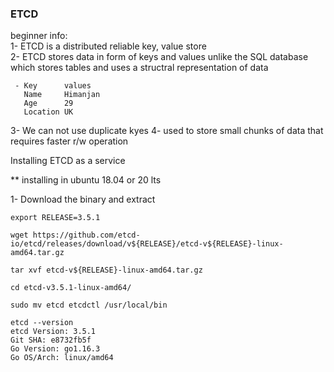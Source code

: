 ### <b>ETCD</b>

beginner info:</br>
1- ETCD is a distributed reliable key, value store</br>
2- ETCD stores data in form of keys and values unlike the SQL database which stores tables and uses a structral representation of data</br>

     - Key      values
       Name     Himanjan
       Age      29
       Location UK
3- We can not use duplicate kyes
4- used to store small chunks of data that requires faster r/w operation

Installing ETCD as a service

** installing in ubuntu 18.04 or 20 lts

1- Download the binary and extract
   

    export RELEASE=3.5.1

    wget https://github.com/etcd-io/etcd/releases/download/v${RELEASE}/etcd-v${RELEASE}-linux-amd64.tar.gz

    tar xvf etcd-v${RELEASE}-linux-amd64.tar.gz

    cd etcd-v3.5.1-linux-amd64/

    sudo mv etcd etcdctl /usr/local/bin

    etcd --version
    etcd Version: 3.5.1
    Git SHA: e8732fb5f
    Go Version: go1.16.3
    Go OS/Arch: linux/amd64



